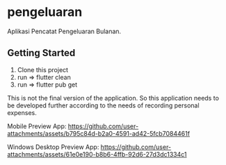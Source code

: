 # pengeluaran

Aplikasi Pencatat Pengeluaran Bulanan.

## Getting Started

1. Clone this project
2. run => flutter clean
3. run => flutter pub get

This is not the final version of the application. So this application needs to be developed further according to the needs of recording personal expenses.


Mobile Preview App:
https://github.com/user-attachments/assets/b795c84d-b2a0-4591-ad42-5fcb7084461f


Windows Desktop Preview App:
https://github.com/user-attachments/assets/61e0e190-b8b6-4ffb-92d6-27d3dc1334c1

